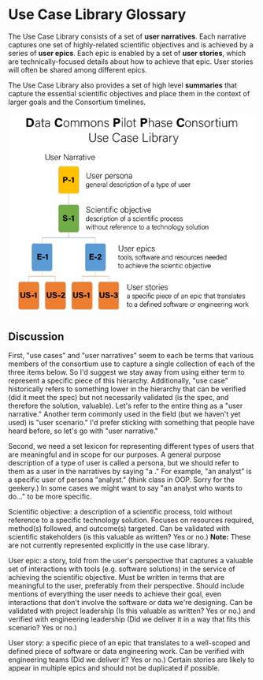 # Use Case Library Glossary

The Use Case Library consists of a set of **user narratives**. Each
narrative captures one set of highly-related scientific objectives and
is achieved by a series of **user epics**. Each epic is enabled by a
set of **user stories**, which are technically-focused details about
how to achieve that epic.  User stories will often be shared among
different epics.

The Use Case Library also provides a set of high level **summaries** that
capture the essential scientific objectives and place them in the context
of larger goals and the Consortium timelines.

![Use case library glossary image](../images/glossary.png)

## Discussion

First, "use cases" and "user narratives" seem to each be terms that
various members of the consortium use to capture a single collection
of each of the three items below. So I'd suggest we stay away from
using either term to represent a specific piece of this
hierarchy. Additionally, "use case" historically refers to something
lower in the hierarchy that can be verified (did it meet the spec) but
not necessarily validated (is the spec, and therefore the solution,
valuable).  Let's refer to the entire thing as a "user narrative."
Another term commonly used in the field (but we haven't yet used) is
"user scenario." I'd prefer sticking with something that people have
heard before, so let's go with "user narrative."

Second, we need a set lexicon for representing different types of
users that are meaningful and in scope for our purposes. A general
purpose description of a type of user is called a persona, but we
should refer to them as a user in the narratives by saying "a
<persona>." For example, "an analyst" is a specific user of persona
"analyst." (think class in OOP. Sorry for the geekery.) In some cases
we might want to say "an analyst who wants to do..." to be more
specific.

Scientific objective: a description of a scientific process, told
without reference to a specific technology solution. Focuses on
resources required, method(s) followed, and outcome(s) targeted. Can
be validated with scientific stakeholders (is this valuable as
written? Yes or no.)  **Note:** These are not currently represented
explicitly in the use case library.

User epic: a story, told from the user's perspective that captures a
valuable set of interactions with tools (e.g. software solutions) in
the service of achieving the scientific objective. Must be written in
terms that are meaningful to the user, preferably from their
perspective. Should include mentions of everything the user needs to
achieve their goal, even interactions that don't involve the software
or data we're designing. Can be validated with project leadership (Is
this valuable as written? Yes or no.) and verified with engineering
leadership (Did we deliver it in a way that fits this scenario? Yes or
no.)

User story: a specific piece of an epic that translates to a
well-scoped and defined piece of software or data engineering
work. Can be verified with engineering teams (Did we deliver it? Yes
or no.) Certain stories are likely to appear in multiple epics and
should not be duplicated if possible.
